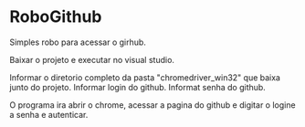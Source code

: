 # RoboGithub

Simples robo para acessar o girhub.

Baixar o projeto e executar no visual studio.

  Informar o diretorio completo da pasta "chromedriver_win32" que baixa junto do projeto.
  Informar login do github.
  Informat senha do github.

O programa ira abrir o chrome, acessar a pagina do github e digitar o logine a senha e autenticar.
